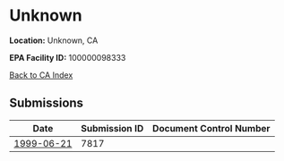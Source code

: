 # Unknown

**Location:** Unknown, CA

**EPA Facility ID:** 100000098333

[Back to CA Index](../../index.md)

## Submissions

| Date | Submission ID | Document Control Number |
|------|--------------|-------------------------|
| [1999-06-21](submissions/7817.md) | 7817 |  |

